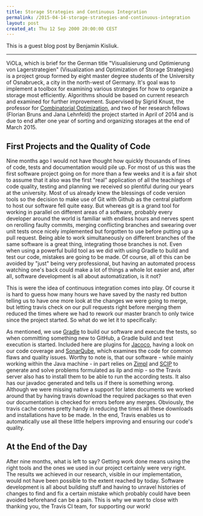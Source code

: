 ```yaml
---
title: Storage Strategies and Continuous Integration
permalink: /2015-04-14-storage-strategies-and-continuous-integration
layout: post
created_at: Thu 12 Sep 2000 20:00:00 CEST
---
```


This is a guest blog post by Benjamin Kisliuk.

----

ViOLa, which is brief for the German title "Visualisierung und Optimierung von Lagerstrategien"
(Visualization and Optimization of Storage Strategies) is a project group formed by eight
master degree students of the University of Osnabrueck, a city in the north-west of Germany.
It's goal was to implement a toolbox for examining various strategies for how to organize a
storage most efficiently. Algorithms should be based on current research and examined for
further improvement. Supervised by Sigrid Knust, the professor for
[Combinatorial Optimization](https://www.informatik.uni-osnabrueck.de/arbeitsgruppen/kombinatorische_optimierung.html),
and two of her research fellows (Florian Bruns and Jana Lehnfeld)
the project started in April of 2014 and is due to end after one year of sorting and
organizing storages at the end of March 2015.

## First Projects and the Quality of Code

Nine months ago I would not have thought how quickly thousands of lines of code, tests and
documentation would pile up. For most of us this was the first software project going on for
more than a few weeks and it is a fair shot to assume that it also was the first "real" application
of all the teachings of code quality, testing and planning we received so plentiful during our years
at the university. Most of us already knew the blessings of code version tools so the decision to
make use of Git with Github as the central platform to host our software fell quite easy. But
whereas git is a grand tool for working in parallel on different areas of a software, probably every
developer around the world is familiar with endless hours and nerves spent on rerolling faulty
commits, merging conflicting branches and swearing over unit tests once nicely implemented but
forgotten to use before putting up a pull request. Being able to work simultaneously on different
branches of the same software is a great thing, integrating those branches is not. Even when using
a powerful build tool as we did with using Gradle to build and test our code, mistakes are going to
be made. Of course, all of this can be avoided by "just" being very professional, but having an
automated process watching one's back could make a lot of things a whole lot easier and, after all,
software development is all about automatization, is it not?

This is were the idea of continuous integration comes into play. Of course it is hard to guess how
many hours we have saved by the nasty red button telling us to have one more look at the changes
we were going to merge, but letting travis check on our pull requests right before merging
them reduced the times where we had to rework our master branch to only twice since the project started.
So what do we let it to specifically:

As mentioned, we use [Gradle](https://gradle.org/) to build our software and execute the tests, so when committing something
new to GitHub, a Gradle build and test execution is started. Included here are plugins for [Jacoco](http://www.eclemma.org/jacoco/),
having a look on our code coverage and [SonarQube](http://www.sonarqube.org/), which examines the code for common flaws and quality
issues. Worthy to note is, that our software - while mainly working within the Java machine - in part
relies on [Zimpl](http://zimpl.zib.de/)
and [SCIP](http://scip.zib.de/) to generate and solve problems formulated as ilp and mip - so the Travis server
also has to install them to be able to run the according tests. It also has our javadoc generated
and tells us if there is something wrong. Although we were missing native a support for latex documents
we worked around that by having travis download the required packages so that even our documentation
is checked for errors before any merges. Obviously, the travis cache comes pretty handy in reducing
the times all these downloads and installations have to be made. In the end, Travis enables us to
automatically use all these little helpers improving and ensuring our code's quality.

## At the End of the Day

After nine months, what is left to say? Getting work done means using the right tools and the ones
we used in our project certainly were very right. The results we achieved in our research, visible
in our implementation, would not have been possible to the extent reached by today. Software
development is all about building stuff and having to unravel histories of changes to find and fix
a certain mistake which probably could have been avoided beforehand can be a pain. This is why we want to
close with thanking you, the Travis CI team, for supporting our work!

